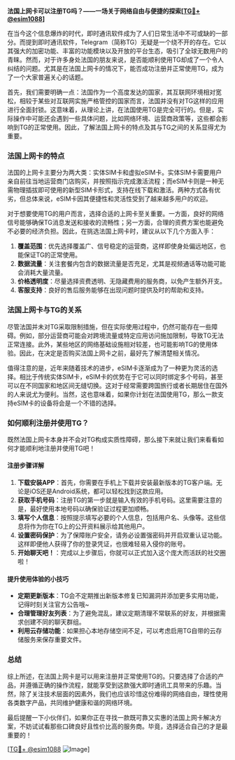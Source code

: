 **法国上网卡可以注册TG吗？——一场关于网络自由与便捷的探索[[TG💪+ @esim1088](https://t.me/s/esim1088)]**

在当今这个信息爆炸的时代，即时通讯软件成为了人们日常生活中不可或缺的一部分。而提到即时通讯软件，Telegram（简称TG）无疑是一个绕不开的存在。它以其强大的加密功能、丰富的功能模块以及开放的平台生态，吸引了全球无数用户的青睐。然而，对于许多身处法国的朋友来说，是否能顺利使用TG却成了一个令人纠结的问题。尤其是在法国上网卡的情况下，能否成功注册并正常使用TG，成为了一个大家普遍关心的话题。

首先，我们需要明确一点：法国作为一个高度发达的国家，其互联网环境相对宽松，相较于某些对互联网实施严格管控的国家而言，法国并没有对TG这样的应用进行全面封锁。这意味着，从理论上讲，在法国使用TG是完全可行的。但是，实际操作中可能还会遇到一些具体问题，比如网络环境、运营商政策等，这些都会影响到TG的正常使用。因此，了解法国上网卡的特点及其与TG之间的关系显得尤为重要。

### 法国上网卡的特点

法国的上网卡主要分为两大类：实体SIM卡和虚拟eSIM卡。实体SIM卡需要用户亲自前往当地运营商门店购买，并按照指示完成激活流程；而eSIM卡则是一种无需物理插拔即可使用的新型SIM卡形式，支持在线下载和激活。两种方式各有优劣，但总体来说，eSIM卡因其便捷性和灵活性受到了越来越多用户的欢迎。

对于想要使用TG的用户而言，选择合适的上网卡至关重要。一方面，良好的网络信号能够确保TG消息发送和接收的流畅性；另一方面，合理的资费方案也能避免不必要的经济负担。因此，在挑选法国上网卡时，建议从以下几个方面入手：

1. **覆盖范围**：优先选择覆盖广、信号稳定的运营商，这样即使身处偏远地区，也能保证TG的正常使用。
2. **数据流量**：关注套餐内包含的数据流量是否充足，尤其是视频通话等功能可能会消耗大量流量。
3. **价格透明度**：尽量选择资费透明、无隐藏费用的服务商，以免产生额外开支。
4. **客服支持**：良好的售后服务能够在出现问题时提供及时的帮助和支持。

### 法国上网卡与TG的关系

尽管法国并未对TG采取限制措施，但在实际使用过程中，仍然可能存在一些障碍。例如，部分运营商可能会对跨境流量或特定应用访问施加限制，导致TG无法正常连接。此外，某些地区的网络基础设施相对较差，也可能影响TG的使用体验。因此，在决定是否购买法国上网卡之前，最好先了解清楚相关情况。

值得注意的是，近年来随着技术的进步，eSIM卡逐渐成为了一种更为灵活的选择。相比于传统实体SIM卡，eSIM卡的优势在于它可以同时绑定多个号码，甚至可以在不同国家和地区间无缝切换。这对于经常需要跨国旅行或者长期居住在国外的人来说尤为便利。当然，这也意味着，如果你计划在法国使用TG，那么一款支持eSIM卡的设备将会是一个不错的选择。

### 如何顺利注册并使用TG？

既然法国上网卡本身并不会对TG构成实质性障碍，那么接下来就让我们来看看如何才能顺利地注册并使用TG吧！

#### 注册步骤详解

1. **下载安装APP**：首先，你需要在手机上下载并安装最新版本的TG客户端。无论是iOS还是Android系统，都可以轻松找到这款应用。
2. **获取手机号码**：注册TG的第一步就是输入有效的手机号码。这里需要注意的是，最好使用本地号码以确保验证过程更加顺畅。
3. **填写个人信息**：按照提示填写必要的个人信息，包括用户名、头像等。这些信息将作为你在TG上的公开资料展示给其他用户。
4. **设置密码保护**：为了保障账户安全，请务必设置强密码并开启双重认证功能。这样即便他人获得了你的登录凭证，也很难轻易入侵你的账号。
5. **开始聊天吧！**：完成以上步骤后，你就可以正式加入这个庞大而活跃的社交圈啦！

#### 提升使用体验的小技巧

- **定期更新版本**：TG会不定期推出新版本修复已知漏洞并添加更多实用功能，记得时刻关注官方公告哦~
- **合理管理好友列表**：为了避免混乱，建议定期清理不常联系的好友，并根据需求创建不同的聊天群组。
- **利用云存储功能**：如果担心本地存储空间不足，可以考虑启用TG自带的云存储服务来保存重要文件。

### 总结

综上所述，在法国上网卡是可以用来注册并正常使用TG的。只要选择了合适的产品，并遵循正确的操作流程，就能享受到这款强大即时通讯工具带来的乐趣。当然，除了关注技术层面的因素外，我们也应该珍惜这份难得的网络自由，理性使用各类数字产品，共同维护健康和谐的网络环境。

最后提醒一下小伙伴们，如果你正在寻找一款既可靠又实惠的法国上网卡解决方案，不妨试试看那些口碑良好且性价比高的服务商。毕竟，选择适合自己的才是最重要的！

[[TG💪+ @esim1088](https://t.me/s/esim1088) ![Image](https://i.postimg.cc/4NQfJmqS/Snipaste-2025-05-13-00-14-12.png)]